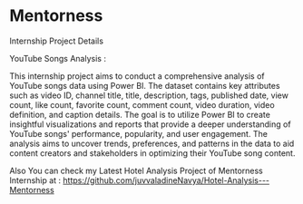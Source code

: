 # Mentorness
Internship Project Details

YouTube Songs Analysis :

This internship project aims to conduct a comprehensive analysis of YouTube songs data using Power BI. The dataset contains key attributes such as video ID, channel title, title, description, tags, published date, view count, like count, favorite count, comment count, video duration, video definition, and caption details. The goal is to utilize Power BI to create insightful visualizations and reports that provide a deeper understanding of YouTube songs' performance, popularity, and user engagement. The analysis aims to uncover trends, preferences, and patterns in the data to aid content creators and stakeholders in optimizing their YouTube song content.

Also You can check my Latest Hotel Analysis Project of Mentorness Internship at : https://github.com/juvvaladineNavya/Hotel-Analysis---Mentorness
